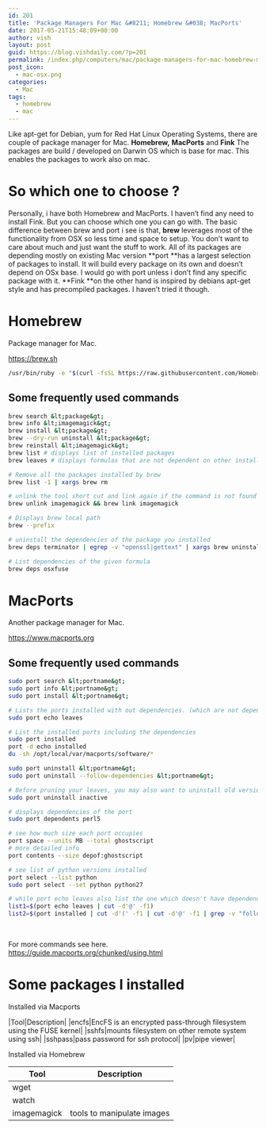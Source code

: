 ```yaml
---
id: 201
title: 'Package Managers For Mac &#8211; Homebrew &#038; MacPorts'
date: 2017-05-21T15:48:09+00:00
author: vish
layout: post
guid: https://blog.vishdaily.com/?p=201
permalink: /index.php/computers/mac/package-managers-for-mac-homebrew-macports/
post_icon:
  - mac-osx.png
categories:
  - Mac
tags:
  - homebrew
  - mac
---
```

Like apt-get for Debian, yum for Red Hat Linux Operating Systems, there are couple of package manager for Mac. **Homebrew,** **MacPorts** and **Fink** The packages are build / developed on Darwin OS which is base for mac. This enables the packages to work also on mac.

# So which one to choose ?

Personally, i have both Homebrew and MacPorts. I haven&#8217;t find any need to install Fink. But you can choose which one you can go with. The basic difference between brew and port i see is that, **brew** leverages most of the functionality from OSX so less time and space to setup. You don&#8217;t want to care about much and just want the stuff to work. All of its packages are depending mostly on existing Mac version **port **has a largest selection of packages to install. It will build every package on its own and doesn&#8217;t depend on OSx base. I would go with port unless i don&#8217;t find any specific package with it. **Fink **on the other hand is inspired by debians apt-get style and has precompiled packages. I haven&#8217;t tried it though.

# Homebrew

Package manager for Mac.

https://brew.sh

```bash
/usr/bin/ruby -e "$(curl -fsSL https://raw.githubusercontent.com/Homebrew/install/master/install)"
```

## Some frequently used commands

```bash
brew search &lt;package&gt;
brew info &lt;imagemagick&gt;
brew install &lt;package&gt;
brew --dry-run uninstall &lt;package&gt;
brew reinstall &lt;imagemagick&gt;
brew list # displays list of installed packages
brew leaves # displays formulas that are not dependent on other installed formulas
```

```bash
# Remove all the packages installed by brew
brew list -1 | xargs brew rm

# unlink the tool short cut and link again if the command is not found after installation
brew unlink imagemagick && brew link imagemagick 

# Displays brew local path
brew --prefix 

# uninstall the dependencies of the package you installed
brew deps terminator | egrep -v "openssl|gettext" | xargs brew uninstall

# List dependencies of the given formula 
brew deps osxfuse

```

# MacPorts

Another package manager for Mac.

https://www.macports.org

## Some frequently used commands

```bash
sudo port search &lt;portname&gt;
sudo port info &lt;portname&gt;
sudo port install &lt;portname&gt;

# Lists the ports installed with out dependencies. (which are not depended on other installed ports)
sudo port echo leaves

# List the installed ports including the dependencies
sudo port installed
port -d echo installed 
du -sh /opt/local/var/macports/software/* 

sudo port uninstall &lt;portname&gt; 
sudo port uninstall --follow-dependencies &lt;portname&gt; 

# Before pruning your leaves, you may also want to uninstall old versions of ports that are no longer “active”
sudo port uninstall inactive

# displays dependencies of the port
sudo port dependents perl5

# see how much size each port occupies
port space --units MB --total ghostscript
# more detailed info
port contents --size depof:ghostscript

# see list of python versions installed
port select --list python
sudo port select --set python python27


```

```bash
# while port echo leaves also list the one which doesn't have dependencies, this script gives all the ports. difference between these two lists will give which are mainly installed via port install command.
list1=$(port echo leaves | cut -d'@' -f1)
list2=$(port installed | cut -d'(' -f1 | cut -d'@' -f1 | grep -v "following ports" | xargs port dependents | grep "has no dependents")
```

&nbsp;

For more commands see here. https://guide.macports.org/chunked/using.html

# Some packages I installed

Installed via Macports

|Tool|Description|
|encfs|EncFS is an encrypted pass-through filesystem using the FUSE kernel|
|sshfs|mounts filesystem on other remote system using ssh|
|sshpass|pass password for ssh protocol|
|pv|pipe viewer|

Installed via Homebrew

|Tool|Description|
|----|-----------|
|wget||
|watch||
|imagemagick|tools to manipulate images|
